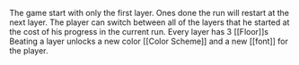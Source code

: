 The game start with only the first layer.
Ones done the run will restart at the next layer.
The player can switch between all of the layers that he started at the cost of his progress in the current run.
Every layer has 3 [[Floor]]s 
Beating a layer unlocks a new color [[Color Scheme]] and a new [[font]] for the player.
